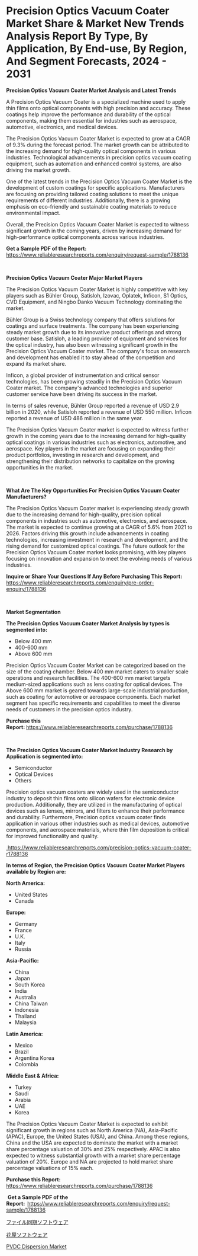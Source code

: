 <p><h1>Precision Optics Vacuum Coater Market Share & Market New Trends Analysis Report By Type, By Application, By End-use, By Region, And Segment Forecasts, 2024 - 2031</h1></p><p><strong>Precision Optics Vacuum Coater Market Analysis and Latest Trends</strong></p>
<p><p>A Precision Optics Vacuum Coater is a specialized machine used to apply thin films onto optical components with high precision and accuracy. These coatings help improve the performance and durability of the optical components, making them essential for industries such as aerospace, automotive, electronics, and medical devices.</p><p>The Precision Optics Vacuum Coater Market is expected to grow at a CAGR of 9.3% during the forecast period. The market growth can be attributed to the increasing demand for high-quality optical components in various industries. Technological advancements in precision optics vacuum coating equipment, such as automation and enhanced control systems, are also driving the market growth.</p><p>One of the latest trends in the Precision Optics Vacuum Coater Market is the development of custom coatings for specific applications. Manufacturers are focusing on providing tailored coating solutions to meet the unique requirements of different industries. Additionally, there is a growing emphasis on eco-friendly and sustainable coating materials to reduce environmental impact.</p><p>Overall, the Precision Optics Vacuum Coater Market is expected to witness significant growth in the coming years, driven by increasing demand for high-performance optical components across various industries.</p></p>
<p><strong>Get a Sample PDF of the Report:&nbsp;</strong> <a href="https://www.reliableresearchreports.com/enquiry/request-sample/1788136">https://www.reliableresearchreports.com/enquiry/request-sample/1788136</a></p>
<p>&nbsp;</p>
<p><strong>Precision Optics Vacuum Coater Major Market Players</strong></p>
<p><p>The Precision Optics Vacuum Coater Market is highly competitive with key players such as Bühler Group, Satisloh, Izovac, Oplatek, Inficon, S1 Optics, CVD Equipment, and Ningbo Danko Vacuum Technology dominating the market. </p><p>Bühler Group is a Swiss technology company that offers solutions for coatings and surface treatments. The company has been experiencing steady market growth due to its innovative product offerings and strong customer base. Satisloh, a leading provider of equipment and services for the optical industry, has also been witnessing significant growth in the Precision Optics Vacuum Coater market. The company's focus on research and development has enabled it to stay ahead of the competition and expand its market share.</p><p>Inficon, a global provider of instrumentation and critical sensor technologies, has been growing steadily in the Precision Optics Vacuum Coater market. The company's advanced technologies and superior customer service have been driving its success in the market. </p><p>In terms of sales revenue, Bühler Group reported a revenue of USD 2.9 billion in 2020, while Satisloh reported a revenue of USD 550 million. Inficon reported a revenue of USD 486 million in the same year.</p><p>The Precision Optics Vacuum Coater market is expected to witness further growth in the coming years due to the increasing demand for high-quality optical coatings in various industries such as electronics, automotive, and aerospace. Key players in the market are focusing on expanding their product portfolios, investing in research and development, and strengthening their distribution networks to capitalize on the growing opportunities in the market.</p></p>
<p>&nbsp;</p>
<p><strong>What Are The Key Opportunities For Precision Optics Vacuum Coater Manufacturers?</strong></p>
<p><p>The Precision Optics Vacuum Coater market is experiencing steady growth due to the increasing demand for high-quality, precision optical components in industries such as automotive, electronics, and aerospace. The market is expected to continue growing at a CAGR of 5.6% from 2021 to 2026. Factors driving this growth include advancements in coating technologies, increasing investment in research and development, and the rising demand for customized optical coatings. The future outlook for the Precision Optics Vacuum Coater market looks promising, with key players focusing on innovation and expansion to meet the evolving needs of various industries.</p></p>
<p><strong>Inquire or Share Your Questions If Any Before Purchasing This Report:</strong> <a href="https://www.reliableresearchreports.com/enquiry/pre-order-enquiry/1788136">https://www.reliableresearchreports.com/enquiry/pre-order-enquiry/1788136</a></p>
<p>&nbsp;</p>
<p><strong>Market Segmentation</strong></p>
<p><strong>The Precision Optics Vacuum Coater Market Analysis by types is segmented into:</strong></p>
<p><ul><li>Below 400 mm</li><li>400-600 mm</li><li>Above 600 mm</li></ul></p>
<p><p>Precision Optics Vacuum Coater Market can be categorized based on the size of the coating chamber. Below 400 mm market caters to smaller scale operations and research facilities. The 400-600 mm market targets medium-sized applications such as lens coating for optical devices. The Above 600 mm market is geared towards large-scale industrial production, such as coating for automotive or aerospace components. Each market segment has specific requirements and capabilities to meet the diverse needs of customers in the precision optics industry.</p></p>
<p><strong>Purchase this Report:&nbsp;</strong><a href="https://www.reliableresearchreports.com/purchase/1788136">https://www.reliableresearchreports.com/purchase/1788136</a></p>
<p>&nbsp;</p>
<p><strong>The Precision Optics Vacuum Coater Market Industry Research by Application is segmented into:</strong></p>
<p><ul><li>Semiconductor</li><li>Optical Devices</li><li>Others</li></ul></p>
<p><p>Precision optics vacuum coaters are widely used in the semiconductor industry to deposit thin films onto silicon wafers for electronic device production. Additionally, they are utilized in the manufacturing of optical devices such as lenses, mirrors, and filters to enhance their performance and durability. Furthermore, Precision optics vacuum coater finds application in various other industries such as medical devices, automotive components, and aerospace materials, where thin film deposition is critical for improved functionality and quality.</p></p>
<p><a href="https://www.reliableresearchreports.com/precision-optics-vacuum-coater-r1788136">&nbsp;https://www.reliableresearchreports.com/precision-optics-vacuum-coater-r1788136</a></p>
<p><strong>In terms of Region, the Precision Optics Vacuum Coater Market Players available by Region are:</strong></p>
<p>
    <p> <strong> North America: </strong>
        <ul>
            <li>United States</li>
            <li>Canada</li>
        </ul>
        </p> 
    <p> <strong> Europe: </strong>
        <ul>
            <li>Germany</li>
            <li>France</li>
            <li>U.K.</li>
            <li>Italy</li>
            <li>Russia</li>
        </ul>
        </p> 
    <p> <strong> Asia-Pacific: </strong>
        <ul>
            <li>China</li>
            <li>Japan</li>
            <li>South Korea</li>
            <li>India</li>
            <li>Australia</li>
            <li>China Taiwan</li>
            <li>Indonesia</li>
            <li>Thailand</li>
            <li>Malaysia</li>
        </ul>
        </p> 
    <p> <strong> Latin America: </strong>
        <ul>
            <li>Mexico</li>
            <li>Brazil</li>
            <li>Argentina Korea</li>
            <li>Colombia</li>
        </ul>
        </p> 
    <p> <strong> Middle East & Africa: </strong>
        <ul>
            <li>Turkey</li>
            <li>Saudi</li>
            <li>Arabia</li>
            <li>UAE</li>
            <li>Korea</li>
        </ul>
    </p>
    </p>
<p><p>The Precision Optics Vacuum Coater Market is expected to exhibit significant growth in regions such as North America (NA), Asia-Pacific (APAC), Europe, the United States (USA), and China. Among these regions, China and the USA are expected to dominate the market with a market share percentage valuation of 30% and 25% respectively. APAC is also expected to witness substantial growth with a market share percentage valuation of 20%. Europe and NA are projected to hold market share percentage valuations of 15% each.</p></p>
<p><strong>Purchase this Report: </strong><a href="https://www.reliableresearchreports.com/purchase/1788136">https://www.reliableresearchreports.com/purchase/1788136</a></p>
<p>&nbsp;<strong>Get a Sample PDF of the Report:&nbsp;&nbsp;</strong><a href="https://www.reliableresearchreports.com/enquiry/request-sample/1788136">https://www.reliableresearchreports.com/enquiry/request-sample/1788136</a></p>
<p><strong></strong></p>
<p><p><a href="https://github.com/xnljig2898992/Market-Research-Report-List-1/blob/main/104230840570.md">ファイル同期ソフトウェア</a></p><p><a href="https://github.com/adcxff01450218/Market-Research-Report-List-1/blob/main/910295240571.md">花屋ソフトウェア</a></p><p><a href="https://issuu.com/reportprime-2/docs/pvdc-dispersion-market-size-2030.pptx">PVDC Dispersion Market</a></p></p>